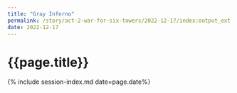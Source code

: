 ```yaml
---
title: "Gray Inferno"
permalink: /story/act-2-war-for-six-towers/2022-12-17/index:output_ext
date: 2022-12-17
---
```


# {{page.title}}

{% include session-index.md date=page.date%}